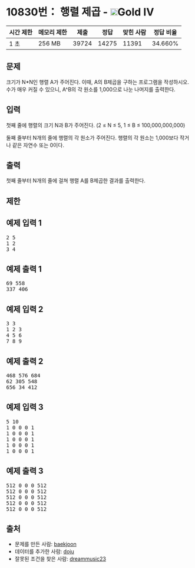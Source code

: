 # 10830번： 행렬 제곱 - <img src="https://static.solved.ac/tier_small/12.svg" style="height:20px" />Gold IV


| 시간 제한 | 메모리 제한 | 제출 | 정답 | 맞힌 사람 | 정답 비율 |
| --- | --- | --- | --- | --- | --- |
| 1 초 | 256 MB | 39724 | 14275 | 11391 | 34.660% |


## 문제


크기가 N*N인 행렬 A가 주어진다. 이때, A의 B제곱을 구하는 프로그램을 작성하시오. 수가 매우 커질 수 있으니, A^B의 각 원소를 1,000으로 나눈 나머지를 출력한다.




## 입력


첫째 줄에 행렬의 크기 N과 B가 주어진다. (2 ≤ N ≤  5, 1 ≤ B ≤ 100,000,000,000)

둘째 줄부터 N개의 줄에 행렬의 각 원소가 주어진다. 행렬의 각 원소는 1,000보다 작거나 같은 자연수 또는 0이다.




## 출력


첫째 줄부터 N개의 줄에 걸쳐 행렬 A를 B제곱한 결과를 출력한다.




## 제한




## 예제 입력 1


<pre>2 5
1 2
3 4
</pre>


## 예제 출력 1


<pre>69 558
337 406
</pre>




## 예제 입력 2


<pre>3 3
1 2 3
4 5 6
7 8 9
</pre>


## 예제 출력 2


<pre>468 576 684
62 305 548
656 34 412
</pre>




## 예제 입력 3


<pre>5 10
1 0 0 0 1
1 0 0 0 1
1 0 0 0 1
1 0 0 0 1
1 0 0 0 1
</pre>


## 예제 출력 3


<pre>512 0 0 0 512
512 0 0 0 512
512 0 0 0 512
512 0 0 0 512
512 0 0 0 512
</pre>






## 출처


- 문제를 만든 사람: [baekjoon](/user/baekjoon)
- 데이터를 추가한 사람: [doju](/user/doju)
- 잘못된 조건을 찾은 사람: [dreammusic23](/user/dreammusic23)




